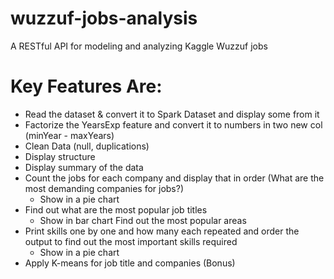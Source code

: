 # wuzzuf-jobs-analysis
A RESTful API for modeling and analyzing Kaggle Wuzzuf jobs 
# Key Features Are:
- Read the dataset & convert it to Spark Dataset and display some from it
- Factorize the YearsExp feature and convert it to numbers in two new col (minYear - maxYears)
- Clean Data (null, duplications)
- Display structure
- Display summary of the data
- Count the jobs for each company and display that in order (What are the most demanding companies for jobs?) 
  - Show in a pie chart 
- Find out what are the most popular job titles
  - Show in bar chart Find out the most popular areas
- Print skills one by one and how many each repeated and order the output to find out the most important skills required
  - Show in a pie chart 
- Apply K-means for job title and companies (Bonus)

